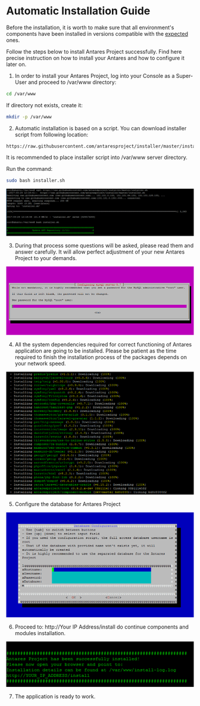 # Automatic Installation Guide

Before the installation, it is worth to make sure that all environment's components have been installed in versions compatible with the [expected](requirements.md) ones.  

Follow the steps below to install Antares Project successfully.  Find here precise instruction on how to install your Antares and how to configure it later on.

1. In order to install your Antares Project, log into your Console as a Super-User and proceed to /var/www directory:

```bash
cd /var/www
```
   
If directory not exists, create it:
```bash
mkdir -p /var/www
```

2. Automatic installation is based on a script. You can download installer script from following location:

```    
https://raw.githubusercontent.com/antaresproject/installer/master/installer.sh
```
It is recommended to place installer script into /var/www server directory.

Run the command:

```bash
sudo bash installer.sh
```
![installation_step_1](../img/docs/installation/installation_guide/installation_step_1.png)

3. During that process some questions will be asked, please read them and answer carefully.  It will allow perfect adjustment of your new Antares Project to your demands.

![installation_step_2](../img/docs/installation/installation_guide/installation_step_2.png)

4.  All the system dependencies required for correct functioning of Antares application are going to be installed.
    Please be patient as the time required to finish the installation process of the packages depends on your network speed.

![installation_step_3](../img/docs/installation/installation_guide/installation_step_3.png)

5. Configure the database for Antares Project
  
![installation_step_4](../img/docs/installation/installation_guide/installation_step_4.png)    
    
6. Proceed to: http://Your IP Address/install do continue components and modules installation.

![installation_step_5](../img/docs/installation/installation_guide/installation_step_5.png)

7. The application is ready to work.
